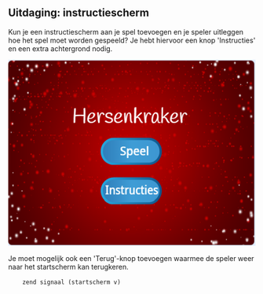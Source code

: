 ## Uitdaging: instructiescherm

Kun je een instructiescherm aan je spel toevoegen en je speler uitleggen hoe het spel moet worden gespeeld? Je hebt hiervoor een knop 'Instructies' en een extra achtergrond nodig.

![screenshot](images/brain-instructions.png)

Je moet mogelijk ook een 'Terug'-knop toevoegen waarmee de speler weer naar het startscherm kan terugkeren.

```blocks3
    zend signaal (startscherm v)
```